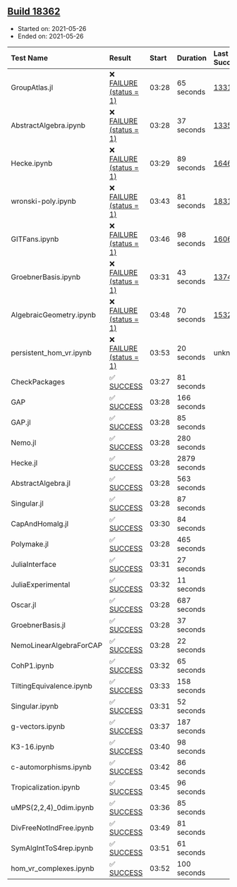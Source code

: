 ## [Build 18362](https://oscarci.mathematik.uni-kl.de/job/oscar/18362/)

* Started on: 2021-05-26
* Ended on: 2021-05-26

| Test Name    | Result | Start | Duration | Last Success | First Failure |
|:-------------|:-------|:------|:---------|:-------------|:--------------|
| GroupAtlas.jl | ❌ [FAILURE (status = 1)](https://oscarci.mathematik.uni-kl.de/job/oscar/18362/artifact/logs/build-18362/GroupAtlas.jl.log) | 03:28 | 65 seconds | [13311](https://oscarci.mathematik.uni-kl.de/job/oscar/13311/) | [13312](https://oscarci.mathematik.uni-kl.de/job/oscar/13312/) |
| AbstractAlgebra.ipynb | ❌ [FAILURE (status = 1)](https://oscarci.mathematik.uni-kl.de/job/oscar/18362/artifact/logs/build-18362/AbstractAlgebra.ipynb.log) | 03:28 | 37 seconds | [13355](https://oscarci.mathematik.uni-kl.de/job/oscar/13355/) | [13356](https://oscarci.mathematik.uni-kl.de/job/oscar/13356/) |
| Hecke.ipynb | ❌ [FAILURE (status = 1)](https://oscarci.mathematik.uni-kl.de/job/oscar/18362/artifact/logs/build-18362/Hecke.ipynb.log) | 03:29 | 89 seconds | [16463](https://oscarci.mathematik.uni-kl.de/job/oscar/16463/) | [16464](https://oscarci.mathematik.uni-kl.de/job/oscar/16464/) |
| wronski-poly.ipynb | ❌ [FAILURE (status = 1)](https://oscarci.mathematik.uni-kl.de/job/oscar/18362/artifact/logs/build-18362/wronski-poly.ipynb.log) | 03:43 | 81 seconds | [18314](https://oscarci.mathematik.uni-kl.de/job/oscar/18314/) | [18315](https://oscarci.mathematik.uni-kl.de/job/oscar/18315/) |
| GITFans.ipynb | ❌ [FAILURE (status = 1)](https://oscarci.mathematik.uni-kl.de/job/oscar/18362/artifact/logs/build-18362/GITFans.ipynb.log) | 03:46 | 98 seconds | [16068](https://oscarci.mathematik.uni-kl.de/job/oscar/16068/) | [16069](https://oscarci.mathematik.uni-kl.de/job/oscar/16069/) |
| GroebnerBasis.ipynb | ❌ [FAILURE (status = 1)](https://oscarci.mathematik.uni-kl.de/job/oscar/18362/artifact/logs/build-18362/GroebnerBasis.ipynb.log) | 03:31 | 43 seconds | [13748](https://oscarci.mathematik.uni-kl.de/job/oscar/13748/) | [13749](https://oscarci.mathematik.uni-kl.de/job/oscar/13749/) |
| AlgebraicGeometry.ipynb | ❌ [FAILURE (status = 1)](https://oscarci.mathematik.uni-kl.de/job/oscar/18362/artifact/logs/build-18362/AlgebraicGeometry.ipynb.log) | 03:48 | 70 seconds | [15322](https://oscarci.mathematik.uni-kl.de/job/oscar/15322/) | [15323](https://oscarci.mathematik.uni-kl.de/job/oscar/15323/) |
| persistent_hom_vr.ipynb | ❌ [FAILURE (status = 1)](https://oscarci.mathematik.uni-kl.de/job/oscar/18362/artifact/logs/build-18362/persistent_hom_vr.ipynb.log) | 03:53 | 20 seconds | unknown | unknown |
| CheckPackages | ✅ [SUCCESS](https://oscarci.mathematik.uni-kl.de/job/oscar/18362/artifact/logs/build-18362/CheckPackages.log) | 03:27 | 81 seconds |  |  |
| GAP | ✅ [SUCCESS](https://oscarci.mathematik.uni-kl.de/job/oscar/18362/artifact/logs/build-18362/GAP.log) | 03:28 | 166 seconds |  |  |
| GAP.jl | ✅ [SUCCESS](https://oscarci.mathematik.uni-kl.de/job/oscar/18362/artifact/logs/build-18362/GAP.jl.log) | 03:28 | 85 seconds |  |  |
| Nemo.jl | ✅ [SUCCESS](https://oscarci.mathematik.uni-kl.de/job/oscar/18362/artifact/logs/build-18362/Nemo.jl.log) | 03:28 | 280 seconds |  |  |
| Hecke.jl | ✅ [SUCCESS](https://oscarci.mathematik.uni-kl.de/job/oscar/18362/artifact/logs/build-18362/Hecke.jl.log) | 03:28 | 2879 seconds |  |  |
| AbstractAlgebra.jl | ✅ [SUCCESS](https://oscarci.mathematik.uni-kl.de/job/oscar/18362/artifact/logs/build-18362/AbstractAlgebra.jl.log) | 03:28 | 563 seconds |  |  |
| Singular.jl | ✅ [SUCCESS](https://oscarci.mathematik.uni-kl.de/job/oscar/18362/artifact/logs/build-18362/Singular.jl.log) | 03:28 | 87 seconds |  |  |
| CapAndHomalg.jl | ✅ [SUCCESS](https://oscarci.mathematik.uni-kl.de/job/oscar/18362/artifact/logs/build-18362/CapAndHomalg.jl.log) | 03:30 | 84 seconds |  |  |
| Polymake.jl | ✅ [SUCCESS](https://oscarci.mathematik.uni-kl.de/job/oscar/18362/artifact/logs/build-18362/Polymake.jl.log) | 03:28 | 465 seconds |  |  |
| JuliaInterface | ✅ [SUCCESS](https://oscarci.mathematik.uni-kl.de/job/oscar/18362/artifact/logs/build-18362/JuliaInterface.log) | 03:31 | 27 seconds |  |  |
| JuliaExperimental | ✅ [SUCCESS](https://oscarci.mathematik.uni-kl.de/job/oscar/18362/artifact/logs/build-18362/JuliaExperimental.log) | 03:32 | 11 seconds |  |  |
| Oscar.jl | ✅ [SUCCESS](https://oscarci.mathematik.uni-kl.de/job/oscar/18362/artifact/logs/build-18362/Oscar.jl.log) | 03:28 | 687 seconds |  |  |
| GroebnerBasis.jl | ✅ [SUCCESS](https://oscarci.mathematik.uni-kl.de/job/oscar/18362/artifact/logs/build-18362/GroebnerBasis.jl.log) | 03:28 | 37 seconds |  |  |
| NemoLinearAlgebraForCAP | ✅ [SUCCESS](https://oscarci.mathematik.uni-kl.de/job/oscar/18362/artifact/logs/build-18362/NemoLinearAlgebraForCAP.log) | 03:28 | 22 seconds |  |  |
| CohP1.ipynb | ✅ [SUCCESS](https://oscarci.mathematik.uni-kl.de/job/oscar/18362/artifact/logs/build-18362/CohP1.ipynb.log) | 03:32 | 65 seconds |  |  |
| TiltingEquivalence.ipynb | ✅ [SUCCESS](https://oscarci.mathematik.uni-kl.de/job/oscar/18362/artifact/logs/build-18362/TiltingEquivalence.ipynb.log) | 03:33 | 158 seconds |  |  |
| Singular.ipynb | ✅ [SUCCESS](https://oscarci.mathematik.uni-kl.de/job/oscar/18362/artifact/logs/build-18362/Singular.ipynb.log) | 03:31 | 52 seconds |  |  |
| g-vectors.ipynb | ✅ [SUCCESS](https://oscarci.mathematik.uni-kl.de/job/oscar/18362/artifact/logs/build-18362/g-vectors.ipynb.log) | 03:37 | 187 seconds |  |  |
| K3-16.ipynb | ✅ [SUCCESS](https://oscarci.mathematik.uni-kl.de/job/oscar/18362/artifact/logs/build-18362/K3-16.ipynb.log) | 03:40 | 98 seconds |  |  |
| c-automorphisms.ipynb | ✅ [SUCCESS](https://oscarci.mathematik.uni-kl.de/job/oscar/18362/artifact/logs/build-18362/c-automorphisms.ipynb.log) | 03:42 | 86 seconds |  |  |
| Tropicalization.ipynb | ✅ [SUCCESS](https://oscarci.mathematik.uni-kl.de/job/oscar/18362/artifact/logs/build-18362/Tropicalization.ipynb.log) | 03:45 | 96 seconds |  |  |
| uMPS(2,2,4)_0dim.ipynb | ✅ [SUCCESS](https://oscarci.mathematik.uni-kl.de/job/oscar/18362/artifact/logs/build-18362/uMPS-2-2-4-_0dim.ipynb.log) | 03:36 | 85 seconds |  |  |
| DivFreeNotIndFree.ipynb | ✅ [SUCCESS](https://oscarci.mathematik.uni-kl.de/job/oscar/18362/artifact/logs/build-18362/DivFreeNotIndFree.ipynb.log) | 03:49 | 81 seconds |  |  |
| SymAlgIntToS4rep.ipynb | ✅ [SUCCESS](https://oscarci.mathematik.uni-kl.de/job/oscar/18362/artifact/logs/build-18362/SymAlgIntToS4rep.ipynb.log) | 03:51 | 61 seconds |  |  |
| hom_vr_complexes.ipynb | ✅ [SUCCESS](https://oscarci.mathematik.uni-kl.de/job/oscar/18362/artifact/logs/build-18362/hom_vr_complexes.ipynb.log) | 03:52 | 100 seconds |  |  |
